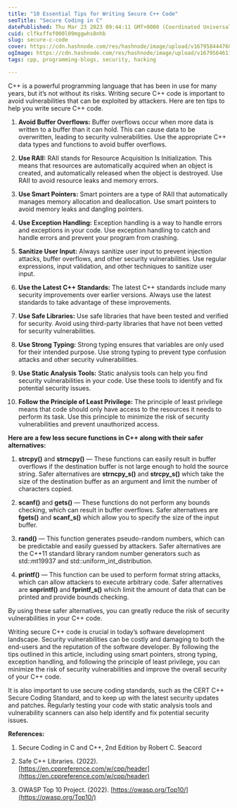 ```yaml
---
title: "10 Essential Tips for Writing Secure C++ Code"
seoTitle: "Secure Coding in C"
datePublished: Thu Mar 23 2023 09:44:11 GMT+0000 (Coordinated Universal Time)
cuid: clfkxffef000l09mggwhs8nhb
slug: secure-c-code
cover: https://cdn.hashnode.com/res/hashnode/image/upload/v1679584447685/9c8386b3-b07f-4265-a817-c61875bf4269.png
ogImage: https://cdn.hashnode.com/res/hashnode/image/upload/v1679564611477/668c6929-ee09-48be-b7bc-be33797b59de.png
tags: cpp, programming-blogs, security, hacking

---
```


C++ is a powerful programming language that has been in use for many years, but it’s not without its risks. Writing secure C++ code is important to avoid vulnerabilities that can be exploited by attackers. Here are ten tips to help you write secure C++ code.

1. **Avoid Buffer Overflows:** Buffer overflows occur when more data is written to a buffer than it can hold. This can cause data to be overwritten, leading to security vulnerabilities. Use the appropriate C++ data types and functions to avoid buffer overflows.
    
2. **Use RAII:** RAII stands for Resource Acquisition Is Initialization. This means that resources are automatically acquired when an object is created, and automatically released when the object is destroyed. Use RAII to avoid resource leaks and memory errors.
    
3. **Use Smart Pointers:** Smart pointers are a type of RAII that automatically manages memory allocation and deallocation. Use smart pointers to avoid memory leaks and dangling pointers.
    
4. **Use Exception Handling:** Exception handling is a way to handle errors and exceptions in your code. Use exception handling to catch and handle errors and prevent your program from crashing.
    
5. **Sanitize User Input:** Always sanitize user input to prevent injection attacks, buffer overflows, and other security vulnerabilities. Use regular expressions, input validation, and other techniques to sanitize user input.
    
6. **Use the Latest C++ Standards:** The latest C++ standards include many security improvements over earlier versions. Always use the latest standards to take advantage of these improvements.
    
7. **Use Safe Libraries:** Use safe libraries that have been tested and verified for security. Avoid using third-party libraries that have not been vetted for security vulnerabilities.
    
8. **Use Strong Typing:** Strong typing ensures that variables are only used for their intended purpose. Use strong typing to prevent type confusion attacks and other security vulnerabilities.
    
9. **Use Static Analysis Tools:** Static analysis tools can help you find security vulnerabilities in your code. Use these tools to identify and fix potential security issues.
    
10. **Follow the Principle of Least Privilege:** The principle of least privilege means that code should only have access to the resources it needs to perform its task. Use this principle to minimize the risk of security vulnerabilities and prevent unauthorized access.
    

**Here are a few less secure functions in C++ along with their safer alternatives:**

1. **strcpy()** and **strncpy()** — These functions can easily result in buffer overflows if the destination buffer is not large enough to hold the source string. Safer alternatives are **strncpy\_s()** and **strcpy\_s()** which take the size of the destination buffer as an argument and limit the number of characters copied.
    
2. **scanf()** and **gets()** — These functions do not perform any bounds checking, which can result in buffer overflows. Safer alternatives are **fgets()** and **scanf\_s()** which allow you to specify the size of the input buffer.
    
3. **rand()** — This function generates pseudo-random numbers, which can be predictable and easily guessed by attackers. Safer alternatives are the C++11 standard library random number generators such as std::mt19937 and std::uniform\_int\_distribution.
    
4. **printf()** — This function can be used to perform format string attacks, which can allow attackers to execute arbitrary code. Safer alternatives are **snprintf()** and **fprintf\_s()** which limit the amount of data that can be printed and provide bounds checking.
    

By using these safer alternatives, you can greatly reduce the risk of security vulnerabilities in your C++ code.

Writing secure C++ code is crucial in today’s software development landscape. Security vulnerabilities can be costly and damaging to both the end-users and the reputation of the software developer. By following the tips outlined in this article, including using smart pointers, strong typing, exception handling, and following the principle of least privilege, you can minimize the risk of security vulnerabilities and improve the overall security of your C++ code.

It is also important to use secure coding standards, such as the CERT C++ Secure Coding Standard, and to keep up with the latest security updates and patches. Regularly testing your code with static analysis tools and vulnerability scanners can also help identify and fix potential security issues.

**References:**

1. Secure Coding in C and C++, 2nd Edition by Robert C. Seacord
    
2. Safe C++ Libraries. (2022). [https://en.cppreference.com/w/cpp/header](https://en.cppreference.com/w/cpp/header)
    
3. OWASP Top 10 Project. (2022). [https://owasp.org/Top10/](https://owasp.org/Top10/)